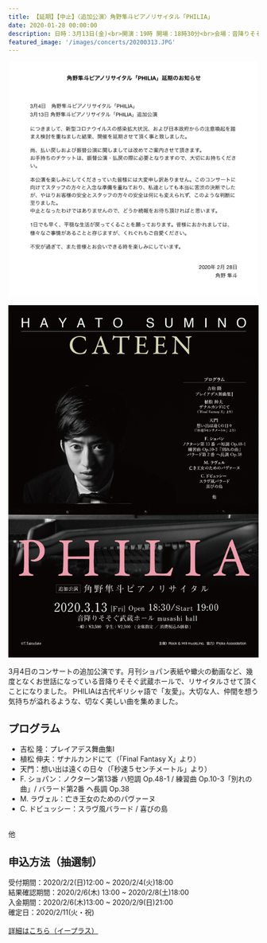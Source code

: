 ```yaml
---
title: 【延期】【中止】〈追加公演〉角野隼斗ピアノリサイタル「PHILIA」
date: 2020-01-28 00:00:00
description: 日時：3月13日(金)<br>開演：19時 開場：18時30分<br>会場：音降りそそぐ武蔵ホール（西武池袋線武蔵藤沢駅より徒歩1分）<br>受付期間：2020/2/2(日)12:00 ~ 2020/2/4(火)18:00（抽選制）
featured_image: '/images/concerts/20200313.JPG'
---
```

![](/images/concerts/20200304_enki.png)

![](/images/concerts/20200313.JPG)

3月4日のコンサートの追加公演です。月刊ショパン表紙や蠍火の動画など、幾度となくお世話になっている音降りそそぐ武蔵ホールで、リサイタルさせて頂くことになりました。
PHILIAは古代ギリシャ語で「友愛」。大切な人、仲間を想う気持ちが溢れるような、切なく美しい曲を集めました。

## プログラム

- 吉松 隆：プレイアデス舞曲集Ⅰ
- 植松 伸夫：ザナルカンドにて（「Final Fantasy X」より）
- 天門：想い出は遠くの日々（「秒速５センチメートル」より）
- F. ショパン：ノクターン第13番 ハ短調 Op.48-1 / 練習曲 Op.10-3「別れの曲」/ バラード第2番 ヘ長調 Op.38
- M. ラヴェル：亡き王女のためのパヴァーヌ
- C. ドビュッシー：スラヴ風バラード / 喜びの島
<br>
他

## 申込方法（抽選制）

受付期間：2020/2/2(日)12:00 ~ 2020/2/4(火)18:00<br>
結果確認期間：2020/2/6(木) 13:00 ~ 2020/2/8(土)18:00<br>
入金期間：2020/2/6(木)13:00 ~ 2020/2/9(日)21:00<br>
確定日：2020/2/11(火・祝)<br>
<br>
<a href="https://eplus.jp/sf/detail/3217830001-P0030001P021001" class="button button--large">詳細はこちら（イープラス）</a>
